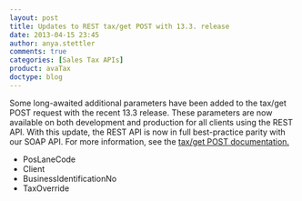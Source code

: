 ```yaml
---
layout: post
title: Updates to REST tax/get POST with 13.3. release
date: 2013-04-15 23:45
author: anya.stettler
comments: true
categories: [Sales Tax APIs]
product: avaTax
doctype: blog
---
```

Some long-awaited additional parameters have been added to the tax/get POST request with the recent 13.3 release. These parameters are now available on both development and production for all clients using the REST API. With this update, the REST API is now in full best-practice parity with our SOAP API. For more information, see the <a title="get (POST)" href="http://developer.avalara.com/api-docs/rest/tax/post/" target="_blank">tax/get POST documentation.</a>
<ul>
	<li>PosLaneCode</li>
	<li>Client</li>
	<li>BusinessIdentificationNo</li>
	<li>TaxOverride</li>
</ul>
